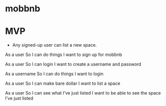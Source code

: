 # mobbnb

MVP
===

* Any signed-up user can list a new space.

As a user
So I can do things
I want to sign up for mobbnb

As a user
So I can login
I want to create a username and password

As a username
So I can do things
I want to login

As a user
So I can make bare dollar
I want to list a space

As a user
So I can see what I've just listed
I want to be able to see the space I've just listed
